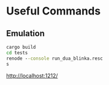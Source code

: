 # Useful Commands

## Emulation

```cmd
cargo build
cd tests
renode --console run_dua_blinka.resc
s
```

<http://localhost:1212/>
